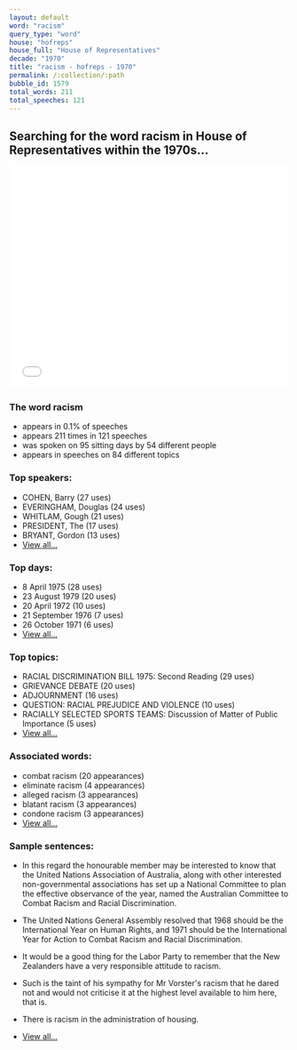 ```yaml
---
layout: default
word: "racism"
query_type: "word"
house: "hofreps"
house_full: "House of Representatives"
decade: "1970"
title: "racism - hofreps - 1970"
permalink: /:collection/:path
bubble_id: 1579
total_words: 211
total_speeches: 121
---
```



## Searching for the word **racism** in House of Representatives within the 1970s...

<iframe width="100%" height="400" frameborder="0" scrolling="no" src="//plot.ly/~wragge/1579.embed"></iframe>

### The word **racism**

* appears in 0.1% of speeches
* appears 211 times in 121 speeches
* was spoken on 95 sitting days by 54 different people
* appears in speeches on 84 different topics

### Top speakers:

* COHEN, Barry (27 uses)
* EVERINGHAM, Douglas (24 uses)
* WHITLAM, Gough (21 uses)
* PRESIDENT, The (17 uses)
* BRYANT, Gordon (13 uses)
* [View all...](speakers/)


### Top days:

* 8 April 1975 (28 uses)
* 23 August 1979 (20 uses)
* 20 April 1972 (10 uses)
* 21 September 1976 (7 uses)
* 26 October 1971 (6 uses)
* [View all...](days/)


### Top topics:

* RACIAL DISCRIMINATION BILL 1975: Second Reading (29 uses)
* GRIEVANCE DEBATE (20 uses)
* ADJOURNMENT (16 uses)
* QUESTION: RACIAL PREJUDICE AND VIOLENCE (10 uses)
* RACIALLY SELECTED SPORTS TEAMS: Discussion of Matter of Public Importance (5 uses)
* [View all...](topics/)


### Associated words:

* combat racism (20 appearances)
* eliminate racism (4 appearances)
* alleged racism (3 appearances)
* blatant racism (3 appearances)
* condone racism (3 appearances)
* [View all...](collocations/)


### Sample sentences:

* In this regard the honourable member may be interested to know that the United Nations Association of Australia, along with other interested non-governmental associations has set up a National Committee to plan the effective observance of the year, named the Australian Committee to Combat <span class="highlight">Racism</span> and Racial Discrimination.

* The United Nations General Assembly resolved that 1968 should be the International Year on Human Rights, and 1971 should be the International Year for Action to Combat <span class="highlight">Racism</span> and Racial Discrimination.

* It would be a good thing for the Labor Party to remember that the New Zealanders have a very responsible attitude to <span class="highlight">racism</span>.

* Such is the taint of his sympathy for  Mr Vorster's  <span class="highlight">racism</span> that he dared not and would not criticise it at the highest level available to him here, that is.

* There is <span class="highlight">racism</span> in the administration of housing.

* [View all...](contexts/)
